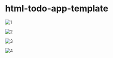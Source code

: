 # html-todo-app-template

![1](https://github.com/AbdurrahmanVarol/html-todo-app-template/assets/96303254/7bae4c31-c1cd-444c-b50f-28114e7985d3)

![2](https://github.com/AbdurrahmanVarol/html-todo-app-template/assets/96303254/1fa77037-d51b-4519-9ae8-fb885fee0339)

![3](https://github.com/AbdurrahmanVarol/html-todo-app-template/assets/96303254/687aa98d-0daf-4f1c-bb4e-55fb32f13e15)

![4](https://github.com/AbdurrahmanVarol/html-todo-app-template/assets/96303254/5be901e0-8668-416d-9aac-a22592bb35af)
